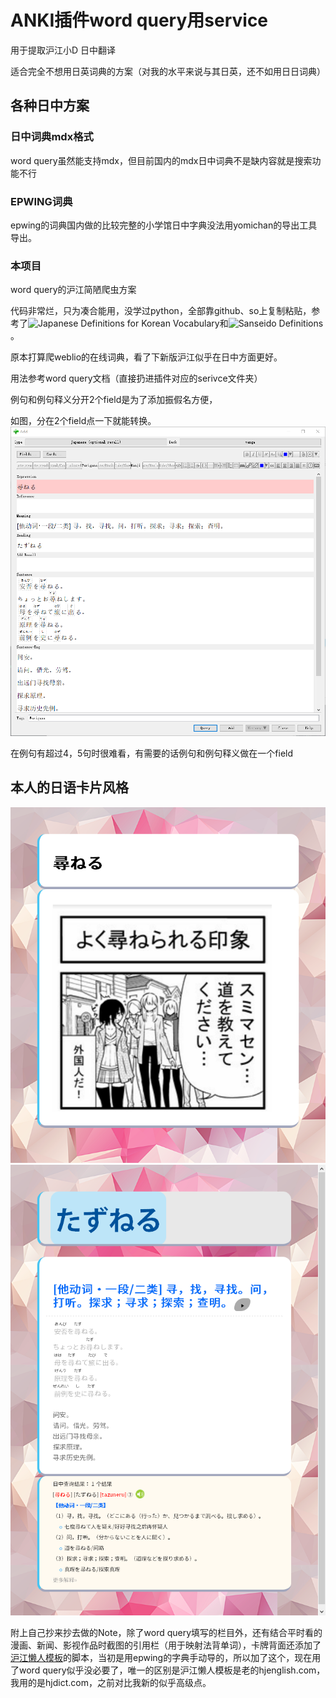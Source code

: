 # ANKI插件word query用service

用于提取沪江小D 日中翻译

适合完全不想用日英词典的方案（对我的水平来说与其日英，还不如用日日词典）

## 各种日中方案

### 日中词典mdx格式

word query虽然能支持mdx，但目前国内的mdx日中词典不是缺内容就是搜索功能不行

### EPWING词典

epwing的词典国内做的比较完整的小学馆日中字典没法用yomichan的导出工具导出。

### 本项目

word query的沪江简陋爬虫方案

代码非常烂，只为凑合能用，没学过python，全部靠github、so上复制粘贴，参考了![Japanese Definitions for Korean Vocabulary](https://ankiweb.net/shared/info/553926167)和![Sanseido Definitions](https://ankiweb.net/shared/info/1967553085)。

原本打算爬weblio的在线词典，看了下新版沪江似乎在日中方面更好。

用法参考word query文档（直接扔进插件对应的serivce文件夹）

例句和例句释义分开2个field是为了添加振假名方便，

如图，分在2个field点一下就能转换。
![](snipaste_20180102_195431.png)

在例句有超过4，5句时很难看，有需要的话例句和例句释义做在一个field



## 本人的日语卡片风格

![](snipaste_20180102_200733.png)
![](snipaste_20180102_200750.png)

附上自己抄来抄去做的Note，除了word query填写的栏目外，还有结合平时看的漫画、新闻、影视作品时截图的引用栏（用于映射法背单词），卡牌背面还添加了[沪江懒人模板](https://zhuanlan.zhihu.com/p/24902283)的脚本，当初是用epwing的字典手动导的，所以加了这个，现在用了word query似乎没必要了，唯一的区别是沪江懒人模板是老的hjenglish.com，我用的是hjdict.com，之前对比我新的似乎高级点。
